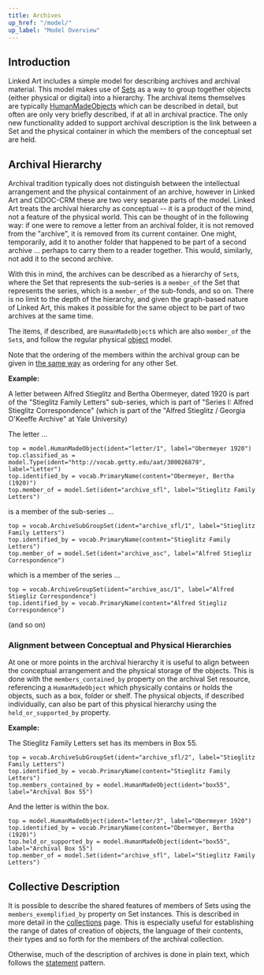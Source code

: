 ```yaml
---
title: Archives
up_href: "/model/"
up_label: "Model Overview"
---
```




## Introduction

Linked Art includes a simple model for describing archives and archival material. This model makes use of [Sets](/model/collection/) as a way to group together objects (either physical or digital) into a hierarchy. The archival items themselves are typically [HumanMadeObjects](/model/object/) which can be described in detail, but often are only very briefly described, if at all in archival practice. The only new functionality added to support archival description is the link between a Set and the physical container in which the members of the conceptual set are held.


## Archival Hierarchy

Archival tradition typically does not distinguish between the intellectual arrangement and the physical containment of an archive, however in Linked Art and CIDOC-CRM these are two very separate parts of the model. Linked Art treats the archival hierarchy as conceptual -- it is a product of the mind, not a feature of the physical world. This can be thought of in the following way: if one were to remove a letter from an archival folder, it is not removed from the "archive", it is removed from its current container. One might, temporarily, add it to another folder that happened to be part of a second archive ... perhaps to carry them to a reader together. This would, similarly, not add it to the second archive.

With this in mind, the archives can be described as a hierarchy of `Set`s, where the Set that represents the sub-series is a `member_of` the Set that represents the series, which is a `member_of` the sub-fonds, and so on. There is no limit to the depth of the hierarchy, and given the graph-based nature of Linked Art, this makes it possible for the same object to be part of two archives at the same time.

The items, if described, are `HumanMadeObject`s which are also `member_of` the `Set`s, and follow the regular physical [object](/model/object/) model. 
 
Note that the ordering of the members within the archival group can be given in [the same way](/model/collection/#order-of-members) as ordering for any other Set.


__Example:__

A letter between Alfred Stieglitz and Bertha Obermeyer, dated 1920 is part of the "Stieglitz Family Letters" sub-series, which is part of "Series I: Alfred Stieglitz Correspondence" (which is part of the "Alfred Stieglitz / Georgia O'Keeffe Archive" at Yale University)

The letter ...

```crom
top = model.HumanMadeObject(ident="letter/1", label="Obermeyer 1920")
top.classified_as = model.Type(ident="http://vocab.getty.edu/aat/300026879", label="Letter")
top.identified_by = vocab.PrimaryName(content="Obermeyer, Bertha (1920)")
top.member_of = model.Set(ident="archive_sfl", label="Stieglitz Family Letters")
```

is a member of the sub-series ...

```crom
top = vocab.ArchiveSubGroupSet(ident="archive_sfl/1", label="Stieglitz Family Letters")
top.identified_by = vocab.PrimaryName(content="Stieglitz Family Letters")
top.member_of = model.Set(ident="archive_asc", label="Alfred Stiegliz Correspondence")
```

which is a member of the series ...

```crom
top = vocab.ArchiveGroupSet(ident="archive_asc/1", label="Alfred Stiegliz Correspondence")
top.identified_by = vocab.PrimaryName(content="Alfred Stiegliz Correspondence")
```

(and so on)

### Alignment between Conceptual and Physical Hierarchies

At one or more points in the archival hierarchy it is useful to align between the conceptual arrangement and the physical storage of the objects. This is done with the `members_contained_by` property on the archival Set resource, referencing a `HumanMadeObject` which physically contains or holds the objects, such as a box, folder or shelf. The physical objects, if described individually, can also be part of this physical hierarchy using the `held_or_supported_by` property.


__Example:__

The Stieglitz Family Letters set has its members in Box 55.

```crom
top = vocab.ArchiveSubGroupSet(ident="archive_sfl/2", label="Stieglitz Family Letters")
top.identified_by = vocab.PrimaryName(content="Stieglitz Family Letters")
top.members_contained_by = model.HumanMadeObject(ident="box55", label="Archival Box 55")
```

And the letter is within the box.

```crom
top = model.HumanMadeObject(ident="letter/3", label="Obermeyer 1920")
top.identified_by = vocab.PrimaryName(content="Obermeyer, Bertha (1920)")
top.held_or_supported_by = model.HumanMadeObject(ident="box55", label="Archival Box 55")
top.member_of = model.Set(ident="archive_sfl", label="Stieglitz Family Letters")
```

## Collective Description

It is possible to describe the shared features of members of Sets using the `members_exemplified_by` property on Set instances.  This is described in more detail in the [collections](/model/collection/) page. This is especially useful for establishing the range of dates of creation of objects, the language of their contents, their types and so forth for the members of the archival collection.

Otherwise, much of the description of archives is done in plain text, which follows the [statement](/model/base/) pattern.




